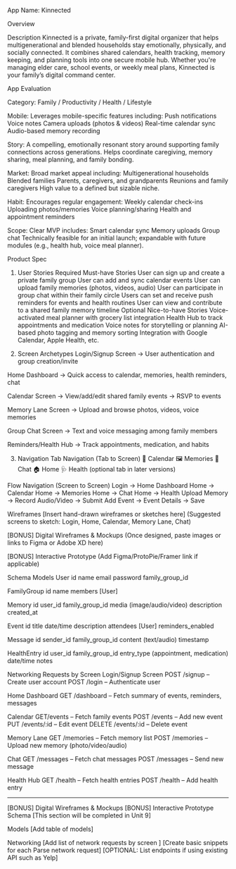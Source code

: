 App Name: Kinnected

Overview

Description
Kinnected is a private, family-first digital organizer that helps multigenerational and blended households stay emotionally, physically, and socially connected. It combines shared calendars, health tracking, memory keeping, and planning tools into one secure mobile hub. Whether you're managing elder care, school events, or weekly meal plans, Kinnected is your family’s digital command center.

App Evaluation

Category:
Family / Productivity / Health / Lifestyle

Mobile:
Leverages mobile-specific features including:
  Push notifications
  Voice notes
  Camera uploads (photos & videos)
  Real-time calendar sync
  Audio-based memory recording

Story:
A compelling, emotionally resonant story around supporting family connections across generations.
Helps coordinate caregiving, memory sharing, meal planning, and family bonding.

Market:
Broad market appeal including:
  Multigenerational households
  Blended families
  Parents, caregivers, and grandparents
  Reunions and family caregivers
  High value to a defined but sizable niche.

Habit:
Encourages regular engagement:
  Weekly calendar check-ins
  Uploading photos/memories
  Voice planning/sharing
  Health and appointment reminders

Scope:
Clear MVP includes:
  Smart calendar sync
  Memory uploads
  Group chat
    Technically feasible for an initial launch; expandable with future modules (e.g., health hub, voice 
    meal planner).

Product Spec
1. User Stories
Required Must-have Stories
  User can sign up and create a private family group
  User can add and sync calendar events
  User can upload family memories (photos, videos, audio)
  User can participate in group chat within their family circle
  Users can set and receive push reminders for events and health routines
  User can view and contribute to a shared family memory timeline
Optional Nice-to-have Stories
  Voice-activated meal planner with grocery list integration
  Health Hub to track appointments and medication
  Voice notes for storytelling or planning
  AI-based photo tagging and memory sorting
  Integration with Google Calendar, Apple Health, etc.

2. Screen Archetypes
Login/Signup Screen
→ User authentication and group creation/invite

Home Dashboard
→ Quick access to calendar, memories, health reminders, chat

Calendar Screen
→ View/add/edit shared family events
→ RSVP to events

Memory Lane Screen
→ Upload and browse photos, videos, voice memories

Group Chat Screen
→ Text and voice messaging among family members

Reminders/Health Hub
→ Track appointments, medication, and habits

3. Navigation
Tab Navigation (Tab to Screen)
📅 Calendar
🖼️ Memories
💬 Chat
🏠 Home
🩺 Health (optional tab in later versions)

Flow Navigation (Screen to Screen)
Login → Home Dashboard
Home → Calendar
Home → Memories
Home → Chat
Home → Health
Upload Memory → Record Audio/Video → Submit
Add Event → Event Details → Save

Wireframes
[Insert hand-drawn wireframes or sketches here]
(Suggested screens to sketch: Login, Home, Calendar, Memory Lane, Chat)

[BONUS] Digital Wireframes & Mockups
(Once designed, paste images or links to Figma or Adobe XD here)

[BONUS] Interactive Prototype
(Add Figma/ProtoPie/Framer link if applicable)

Schema
Models
  User
  id
  name
  email
  password
  family_group_id

FamilyGroup
  id
  name
  members [User]

Memory
  id
  user_id
  family_group_id
  media (image/audio/video)
  description
  created_at

Event
  id
  title
  date/time
  description
  attendees [User]
  reminders_enabled

Message
  id
  sender_id
  family_group_id
  content (text/audio)
  timestamp

HealthEntry
  id
  user_id
  family_group_id
  entry_type (appointment, medication)
  date/time
  notes

Networking
Requests by Screen
Login/Signup Screen
  POST /signup – Create user account
  POST /login – Authenticate user

Home Dashboard
  GET /dashboard – Fetch summary of events, reminders, messages

Calendar
  GET/events – Fetch family events
  POST /events – Add new event
  PUT /events/:id – Edit event
  DELETE /events/:id – Delete event

Memory Lane
  GET /memories – Fetch memory list
  POST /memories – Upload new memory (photo/video/audio)

Chat
  GET /messages – Fetch chat messages
  POST /messages – Send new message

Health Hub
GET /health – Fetch health entries
POST /health – Add health entry

____________________________________________________________________

[BONUS] Digital Wireframes & Mockups
[BONUS] Interactive Prototype
Schema
[This section will be completed in Unit 9]

Models
[Add table of models]

Networking
[Add list of network requests by screen ]
[Create basic snippets for each Parse network request]
[OPTIONAL: List endpoints if using existing API such as Yelp]

